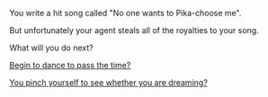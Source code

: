 You write a hit song called "No one wants to Pika-choose me".  

But unfortunately your agent steals all of the royalties to your song.

What will you do next?

[Begin to dance to pass the time?](../dance/dance.md)

[You pinch yourself to see whether you are dreaming?](../pinch/pinch.md)